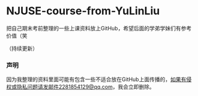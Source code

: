 # NJUSE-course-from-YuLinLiu
把自己期末考前整理的一些上课资料放上GitHub，希望后面的学弟学妹们有参考价值（笑

（持续更新）

### 声明
因为我整理的资料里面可能有包含一些不适合放在GitHub上面传播的，如果有侵权或隐私问题请发邮件2281854129@qq.com，我会立即删除。

